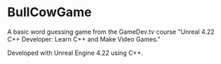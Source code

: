 # BullCowGame

A basic word guessing game from the GameDev.tv course "Unreal 4.22 C++ Developer: Learn C++ and Make Video Games."

Developed with Unreal Engine 4.22 using C++.
